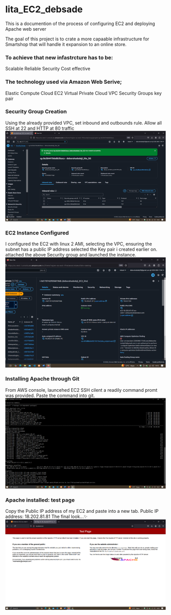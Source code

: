 # lita_EC2_debsade
This is a documention of the process of configuring EC2 and deploying Apache web server

The goal of this project is to crate a more capaable infrastructure for Smartshop that will handle it expansion to an online store.
 
### To achieve that new infastrcture has to be:
Scalable
Reliable
Security
Cost effective
### The technology used via Amazon Web Serive;
   Elastic Compute Cloud EC2
   Virtual Private Cloud VPC
   Security Groups 
   key pair 

   ### Security Group Creation 
  Using the already provided VPC, set inbound and outbounds rule.
  Allow all SSH at 22 and HTTP at 80 traffic
  ![SG image](/secutity_groups.png)

  ### EC2 Instance Configured 
  I configured the EC2 with linux 2 AMI,
  selecting the VPC, ensuring the subnet has a public IP address 
  selected the Key pair i created earlier on.
  attached the above Security group and launched the instance.
  ![EC2 Instance successfully initialized img](/EC2_instance.png)


  ### Installing Apache through Git
  From AWS console, launcehed EC2 SSH cilent 
  a readily command promt was provided.
  Paste the command into git.
 ![installing Apcahe on Git img](/installig_aphache.png)
  
  
### Apache installed: test page
 Copy the Public IP address of my EC2 and paste into a new tab.
 Public IP address: 18.202.81.81
The final look...✨
![Testpage img](/testpage.png)
